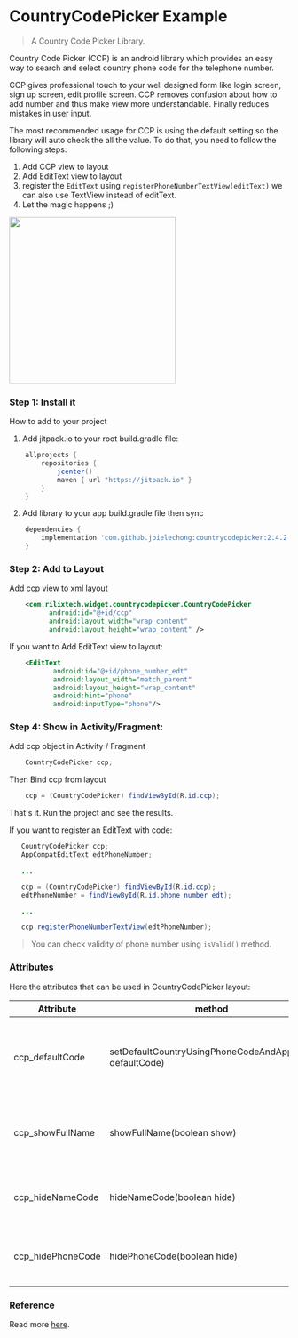 # CountryCodePicker Example


> A Country Code Picker Library.

Country Code Picker (CCP)  is an android library which provides an easy way to search and select country phone code for the telephone number.

CCP gives professional touch to your well designed form like login screen, sign up screen, edit profile screen.
CCP removes confusion about how to add number and thus make view more understandable. Finally reduces mistakes in user input.

The most recommended usage for CCP is using the default setting so the library will auto check the all the value.
 To do that, you need to follow the following steps:
 
 1. Add CCP view to layout
 2. Add EditText view to layout
 3. register the `EditText` using `registerPhoneNumberTextView(editText)` we can also use TextView instead of editText.
 4. Let the magic happens ;)

<img src="https://raw.githubusercontent.com/joielechong/CountryCodePicker/master/release/dialog_color.png" width="300">

### Step 1: Install it

How to add to your project

1. Add jitpack.io to your root build.gradle file:

```groovy
    allprojects {
        repositories {
            jcenter()
            maven { url "https://jitpack.io" }
        }
    }
```

2. Add library to your app build.gradle file then sync

```groovy
    dependencies {
        implementation 'com.github.joielechong:countrycodepicker:2.4.2'
    }
```

### Step 2: Add to Layout

Add ccp view to xml layout
   
```xml
    <com.rilixtech.widget.countrycodepicker.CountryCodePicker
          android:id="@+id/ccp"
          android:layout_width="wrap_content"
          android:layout_height="wrap_content" />
```

If you want to Add EditText view to layout:

 ```xml
     <EditText
            android:id="@+id/phone_number_edt"
            android:layout_width="match_parent"
            android:layout_height="wrap_content"
            android:hint="phone"
            android:inputType="phone"/>
 ```

### Step 4: Show in Activity/Fragment:

Add ccp object in Activity / Fragment

```java
    CountryCodePicker ccp;
```

Then Bind ccp from layout
   
```java
    ccp = (CountryCodePicker) findViewById(R.id.ccp);
```

That's it. Run the project and see the results.


If you want to register an EditText with code:

```java
   CountryCodePicker ccp;
   AppCompatEditText edtPhoneNumber;

   ...

   ccp = (CountryCodePicker) findViewById(R.id.ccp);
   edtPhoneNumber = findViewById(R.id.phone_number_edt);

   ...

   ccp.registerPhoneNumberTextView(edtPhoneNumber);
```
> You can check validity of phone number using `isValid()` method.

### Attributes

Here the attributes that can be used in CountryCodePicker layout:

|   Attribute    |   method                        | Description
|---------------|---------------------------------|-------------------------------
|ccp_defaultCode | setDefaultCountryUsingPhoneCodeAndApply(int defaultCode) |  set selected Flag and phone in CCP by phone code.
|ccp_showFullName| showFullName(boolean show) | Show full name of country in CCP. Default is false|
|ccp_hideNameCode| hideNameCode(boolean hide) | Hide the country name code. Default is false|
|ccp_hidePhoneCode| hidePhoneCode(boolean hide)| Hide the phone code. Default is false|

### Reference

Read more [here](https://github.com/joielechong/CountryCodePicker).

 
